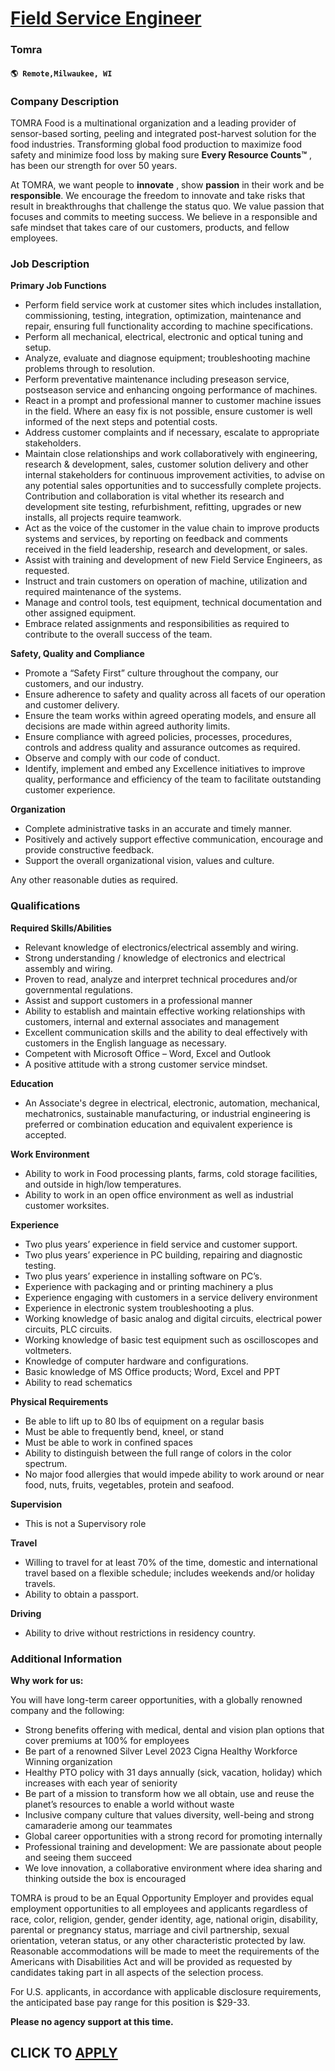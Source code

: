 # [Field Service Engineer](https://www.remotewlb.com/apply/field-service-engineer-118161)  
### Tomra  
#### `🌎 Remote,Milwaukee, WI`  

### **Company Description**

TOMRA Food is a multinational organization and a leading provider of sensor-based sorting, peeling and integrated post-harvest solution for the food industries. Transforming global food production to maximize food safety and minimize food loss by making sure **Every Resource Counts™** , has been our strength for over 50 years.

At TOMRA, we want people to **innovate** , show **passion** in their work and be **responsible**. We encourage the freedom to innovate and take risks that result in breakthroughs that challenge the status quo. We value passion that focuses and commits to meeting success. We believe in a responsible and safe mindset that takes care of our customers, products, and fellow employees.

### **Job Description**

 **Primary Job Functions**

  * Perform field service work at customer sites which includes installation, commissioning, testing, integration, optimization, maintenance and repair, ensuring full functionality according to machine specifications.
  * Perform all mechanical, electrical, electronic and optical tuning and setup.
  * Analyze, evaluate and diagnose equipment; troubleshooting machine problems through to resolution.
  * Perform preventative maintenance including preseason service, postseason service and enhancing ongoing performance of machines.
  * React in a prompt and professional manner to customer machine issues in the field. Where an easy fix is not possible, ensure customer is well informed of the next steps and potential costs.
  * Address customer complaints and if necessary, escalate to appropriate stakeholders.
  * Maintain close relationships and work collaboratively with engineering, research & development, sales, customer solution delivery and other internal stakeholders for continuous improvement activities, to advise on any potential sales opportunities and to successfully complete projects. Contribution and collaboration is vital whether its research and development site testing, refurbishment, refitting, upgrades or new installs, all projects require teamwork.
  * Act as the voice of the customer in the value chain to improve products systems and services, by reporting on feedback and comments received in the field leadership, research and development, or sales.
  * Assist with training and development of new Field Service Engineers, as requested.
  * Instruct and train customers on operation of machine, utilization and required maintenance of the systems.
  * Manage and control tools, test equipment, technical documentation and other assigned equipment.
  * Embrace related assignments and responsibilities as required to contribute to the overall success of the team.

 **Safety, Quality and Compliance**

  * Promote a “Safety First” culture throughout the company, our customers, and our industry.
  * Ensure adherence to safety and quality across all facets of our operation and customer delivery.
  * Ensure the team works within agreed operating models, and ensure all decisions are made within agreed authority limits.
  * Ensure compliance with agreed policies, processes, procedures, controls and address quality and assurance outcomes as required.
  * Observe and comply with our code of conduct. 
  * Identify, implement and embed any Excellence initiatives to improve quality, performance and efficiency of the team to facilitate outstanding customer experience.

 **Organization**

  * Complete administrative tasks in an accurate and timely manner.
  * Positively and actively support effective communication, encourage and provide constructive feedback.
  * Support the overall organizational vision, values and culture.

Any other reasonable duties as required.

### **Qualifications**

 **Required Skills/Abilities**

  * Relevant knowledge of electronics/electrical assembly and wiring.
  * Strong understanding / knowledge of electronics and electrical assembly and wiring.
  * Proven to read, analyze and interpret technical procedures and/or governmental regulations.
  * Assist and support customers in a professional manner
  * Ability to establish and maintain effective working relationships with customers, internal and external associates and management
  * Excellent communication skills and the ability to deal effectively with customers in the English language as necessary.
  * Competent with Microsoft Office – Word, Excel and Outlook
  * A positive attitude with a strong customer service mindset.

 **Education**

  * An Associate's degree in electrical, electronic, automation, mechanical, mechatronics, sustainable manufacturing, or industrial engineering is preferred or combination education and equivalent experience is accepted.

 **Work Environment**

  * Ability to work in Food processing plants, farms, cold storage facilities, and outside in high/low temperatures.
  * Ability to work in an open office environment as well as industrial customer worksites.

 **Experience**

  * Two plus years’ experience in field service and customer support. 
  * Two plus years’ experience in PC building, repairing and diagnostic testing.
  * Two plus years’ experience in installing software on PC’s.
  * Experience with packaging and or printing machinery a plus
  * Experience engaging with customers in a service delivery environment
  * Experience in electronic system troubleshooting a plus. 
  * Working knowledge of basic analog and digital circuits, electrical power circuits, PLC circuits. 
  * Working knowledge of basic test equipment such as oscilloscopes and voltmeters. 
  * Knowledge of computer hardware and configurations. 
  * Basic knowledge of MS Office products; Word, Excel and PPT 
  * Ability to read schematics 

**Physical Requirements**

  * Be able to lift up to 80 lbs of equipment on a regular basis 
  * Must be able to frequently bend, kneel, or stand
  * Must be able to work in confined spaces 
  * Ability to distinguish between the full range of colors in the color spectrum. 
  * No major food allergies that would impede ability to work around or near food, nuts, fruits, vegetables, protein and seafood. 

**Supervision**

  * This is not a Supervisory role

 **Travel**

  * Willing to travel for at least 70% of the time, domestic and international travel based on a flexible schedule; includes weekends and/or holiday travels.
  * Ability to obtain a passport.

 **Driving**

  * Ability to drive without restrictions in residency country.

###  **Additional Information**

 **Why work for us:**

You will have long-term career opportunities, with a globally renowned company and the following:

  * Strong benefits offering with medical, dental and vision plan options that cover premiums at 100% for employees
  * Be part of a renowned Silver Level 2023 Cigna Healthy Workforce Winning organization
  * Healthy PTO policy with 31 days annually (sick, vacation, holiday) which increases with each year of seniority
  * Be part of a mission to transform how we all obtain, use and reuse the planet’s resources to enable a world without waste
  * Inclusive company culture that values diversity, well-being and strong camaraderie among our teammates
  * Global career opportunities with a strong record for promoting internally
  * Professional training and development: We are passionate about people and seeing them succeed
  * We love innovation, a collaborative environment where idea sharing and thinking outside the box is encouraged

TOMRA is proud to be an Equal Opportunity Employer and provides equal employment opportunities to all employees and applicants regardless of race, color, religion, gender, gender identity, age, national origin, disability, parental or pregnancy status, marriage and civil partnership, sexual orientation, veteran status, or any other characteristic protected by law. Reasonable accommodations will be made to meet the requirements of the Americans with Disabilities Act and will be provided as requested by candidates taking part in all aspects of the selection process.

For U.S. applicants, in accordance with applicable disclosure requirements, the anticipated base pay range for this position is $29-33.

 **Please no agency support at this time.**

  
## CLICK TO [APPLY](https://www.remotewlb.com/apply/field-service-engineer-118161)

